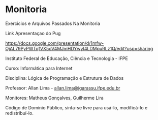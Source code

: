 # Monitoria

Exercicios e Arquivos Passados Na Monitoria

Link Apresentaçao do Pug

https://docs.google.com/presentation/d/1mfw-OjAL79PyPWTqfVX5oV4MJmHDYwyI4LDMpuRLz1Q/edit?usp=sharing

  Instituto Federal de Educação, Ciência e Tecnologia - IFPE
  
  Curso: Informática para Internet
  
  Disciplina: Lógica de Programação e Estrutura de Dados
  
  Professor: Allan Lima - allan.lima@igarassu.ifpe.edu.br
  
  Monitores:  Matheus Gonçalves, Guilherme Lira
 
  Código de Domínio Público, sinta-se livre para usá-lo, modificá-lo e redistribuí-lo.

